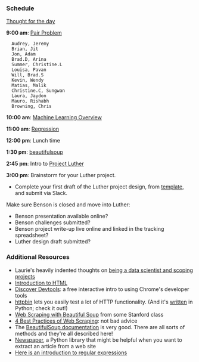 ### Schedule

[Thought for the day](http://alisoncossette.github.io/Week_2/)

**9:00 am**: [Pair Problem](pair-html.md)

      Audrey, Jeremy
      Brian, Jit
      Jon, Adam
      Brad.D, Arina
      Summer, Christine.L
      Louisa, Pavan
      Will, Brad.S
      Kevin, Wendy
      Matias, Malik
      Christine.C, Sungwan
      Laura, Jaydon
      Mauro, Rishabh
      Browning, Chris

**10:00 am**: [Machine Learning Overview](Intro_to_Machine_Learning.pdf) 

**11:00 am**: [Regression](Linear_Regression.pdf)

**12:00 pm**: Lunch time

**1:30 pm**: [beautifulsoup](web_scraping_beautifulsoup.ipynb)

**2:45 pm**: Intro to [Project Luther](../../../projects/02-luther/)

**3:00 pm**: Brainstorm for your Luther project.

 * Complete your first draft of the Luther project design, from [template](../../../projects/02-luther/template.md), and submit via Slack.

Make sure Benson is closed and move into Luther:

 * Benson presentation available online?
 * Benson challenges submitted?
 * Benson project write-up live online and linked in the tracking spreadsheet?
 * Luther design draft submitted?


### Additional Resources

 * Laurie's heavily indented thoughts on [being a data scientist and scoping projects](../../../projects/02-luther/Project_Scope_Notes_for_Brainstorming.md)
 * [Introduction to HTML](https://developer.mozilla.org/en-US/docs/Web/Guide/HTML/Introduction
)
 * [Discover Devtools](http://discover-devtools.codeschool.com/): a free interactive intro to using Chrome's developer tools
 * [httpbin](http://httpbin.org/) lets you easily test a lot of HTTP functionality. (And it's [written](https://github.com/Runscope/httpbin) in Python; check it out!)
 * [Web Scraping with Beautiful Soup](http://web.stanford.edu/~zlotnick/TextAsData/Web_Scraping_with_Beautiful_Soup.html) from some Stanford class
 * [4 Best Practices of Web Scraping](http://scraping.pro/basic-web-scraping-principles/): not bad advice
 * The [BeautifulSoup documentation](http://www.crummy.com/software/BeautifulSoup/bs4/doc/) is very good. There are all sorts of methods and they're all described here!
 * [Newspaper](http://newspaper.readthedocs.org/), a Python library that might be helpful when you want to extract an article from a web site
 * [Here is an introduction to regular expressions](http://www.diveintopython.net/regular_expressions/)

